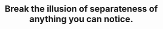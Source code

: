 ---
title: Break the illusion of separateness of anything you can notice.
tags: mindfulness self waking-up
consciousness: true
order: 6
---